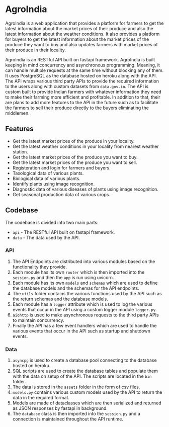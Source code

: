 # AgroIndia

AgroIndia is a web application that provides a platform for farmers to get the latest information about the market prices of their produce and also the latest information about the weather conditions.
It also provides a platform for buyers to get the latest information about the market prices of the produce they want to buy and also updates farmers with market prices of their produce in their locality.

AgroIndia is an RESTful API built on fastapi framework.
AgroIndia is built keeping in mind concurrency and asynchronous programming. Meaning, it can handle multiple requests at the same time without blocking any of them.
It uses PostgreSQL as the database hosted on heroku along with the API.
The API wraps various third party APIs to provide the required information to the users along with custom datasets from `data.gov.in`.
The API is custom built to provide Indian farmers with whatever information they need to make their farming more efficient and profitable.
In addition to that, their are plans to add more features to the API in the future such as to facilitate the farmers to sell their produce directly to the buyers eliminating the middlemen.

## Features

- Get the latest market prices of the produce in your locality.
- Get the latest weather conditions in your locality from nearest weather station.
- Get the latest market prices of the produce you want to buy.
- Get the latest market prices of the produce you want to sell.
- Registeration and login for farmers and buyers.
- Taxological data of various plants.
- Biological data of various plants.
- Identify plants using image recognition.
- Diagnostic data of various diseases of plants using image recognition.
- Get seasonal production data of various crops.

## Codebase

The codebase is divided into two main parts:
- `api` - The RESTful API built on fastapi framework.
- `data` - The data used by the API.

### API

1. The API Endpoints are distributed into various modules based on the functionality they provide.
2. Each module has its own `router` which is then imported into the `session.py` and then the `app` is run using uvicorn.
3. Each module has its own `models` and `schemas` which are used to define the database models and the schemas for the API endpoints.
4. The `utils` folder contains the various functions used by the API such as the return schemas and the database models.
5. Each module has a `logger` attribute which is used to log the various events that occur in the API using a custom logger module `logger.py`.
6. `aiohttp` is used to make asynchronous requests to the third party APIs to maintain concurrency.
7. Finally the API has a few event handlers which are used to handle the various events that occur in the API such as startup and shutdown events.

### Data

1. `asyncpg` is used to create a database pool connecting to the database hosted on heroku.
2. SQL scripts are used to create the database tables and populate them with the data on setup of the API. The scripts are located in the `bin` folder.
3. The data is stored in the `assets` folder in the form of csv files.
4. `models.py` contains various custom models used by the API to return the data in the required format.
5. Models are made of dataclasses which are then serialized and returned as JSON responses by fastapi in background.
6. The `database` class is then imported into the `session.py` and a connection is maintained throughout the API runtime.
